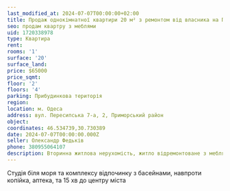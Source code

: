 ```yaml
---
last_modified_at: 2024-07-07T00:00:00+02:00
title: Продаж однокімнатної квартири 20 м² з ремонтом від власника на Пересипській 7-а
seo: продам квартру з меблями
uid: 1720338978
type: Квартира
rent:
rooms: '1'
surface: '20'
surface_land:
price: $65000
price_sqmt:
floor: '2'
floors: '4'
parking: Прибудинкова територія
region:
location: м. Одеса
address: вул. Пересипська 7-а, 2, Приморський район
object:
coordinates: 46.534739,30.730389
date: 2024-07-07T00:00:00.000Z
seller: Олександр Федьків
phone: 380955064107
description: Вторинна житлова нерухомість, житло відремонтоване з меблями і технікою, придатне і готове для проживання
---
```


Студія біля моря та комплексу відпочинку з басейнами, навпроти копійка, аптека, та 15 хв до центру міста
